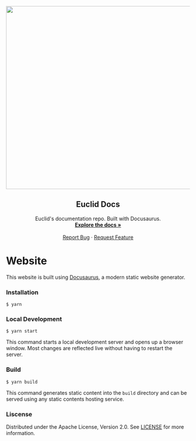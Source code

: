   <p>&nbsp;</p>
<p align="center">
<img src="/docs/static/img/Euclid-readme.png" width=1000, height=500>
</p>
  
  
  <h2 align="center">Euclid Docs</h2>
  <p align="center">
    Euclid's documentation repo. Built with Docusaurus.
    <br />
    <a href="https://docs.euclidprotocol.io"><strong>Explore the docs »</strong></a>
    <br />
    <br />
    <a href="https://github.com/EuclidProtocol/docs/issues">Report Bug</a>
    ·
    <a href="https://github.com/EuclidProtocol/docs/issues">Request Feature</a>
  </p>
</p>

# Website

This website is built using [Docusaurus](https://docusaurus.io/), a modern static website generator.

### Installation

```
$ yarn
```

### Local Development

```
$ yarn start
```

This command starts a local development server and opens up a browser window. Most changes are reflected live without having to restart the server.

### Build

```
$ yarn build
```

This command generates static content into the `build` directory and can be served using any static contents hosting service.

### Liscense

Distributed under the Apache License, Version 2.0. See [LICENSE](https://github.com/EuclidProtocol/docs/blob/main/LICENSE) for more information.
